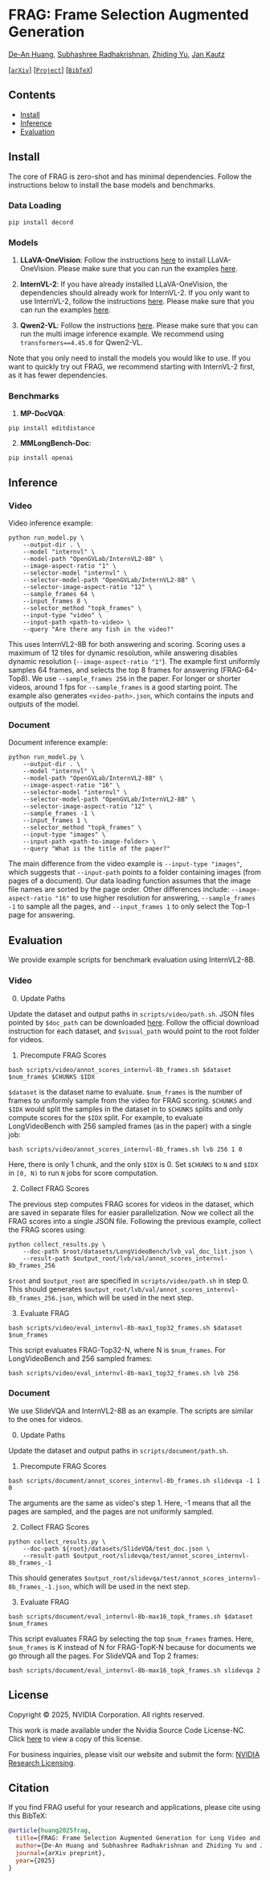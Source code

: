 # FRAG: Frame Selection Augmented Generation

[De-An Huang](https://ai.stanford.edu/~dahuang/), [Subhashree Radhakrishnan](), [Zhiding Yu](https://chrisding.github.io/), [Jan Kautz](https://jankautz.com/)

[[`arXiv`]()] [[`Project`]()] [[`BibTeX`](#Citation)]


## Contents
- [Install](#install)
- [Inference](#inference)
- [Evaluation](#evaluation)


## Install

The core of FRAG is zero-shot and has minimal dependencies. Follow the instructions below to install the base models and benchmarks.

### Data Loading
```Shell
pip install decord
```

### Models

1. **LLaVA-OneVision**: Follow the instructions [here](https://github.com/LLaVA-VL/LLaVA-NeXT) to install LLaVA-OneVision. Please make sure that you can run the examples [here](https://huggingface.co/lmms-lab/llava-onevision-qwen2-7b-ov#generation).

2. **InternVL-2**: If you have already installed LLaVA-OneVision, the dependencies should already work for InternVL-2. If you only want to use InternVL-2, follow the instructions [here](https://huggingface.co/OpenGVLab/InternVL2-8B#quick-start). Please make sure that you can run the examples [here](https://huggingface.co/OpenGVLab/InternVL2-8B#inference-with-transformers).

3. **Qwen2-VL**: Follow the instructions [here](https://huggingface.co/Qwen/Qwen2-VL-7B-Instruct#quickstart). Please make sure that you can run the multi image inference example. We recommend using `transformers==4.45.0` for Qwen2-VL.

Note that you only need to install the models you would like to use. If you want to quickly try out FRAG, we recommend starting with InternVL-2 first, as it has fewer dependencies.


### Benchmarks

1. **MP-DocVQA**:
```Shell
pip install editdistance
```

2. **MMLongBench-Doc**:
```Shell
pip install openai
```

## Inference

### Video

Video inference example:
```Shell
python run_model.py \
    --output-dir . \
    --model "internvl" \
    --model-path "OpenGVLab/InternVL2-8B" \
    --image-aspect-ratio "1" \
    --selector-model "internvl" \
    --selector-model-path "OpenGVLab/InternVL2-8B" \
    --selector-image-aspect-ratio "12" \
    --sample_frames 64 \
    --input_frames 8 \
    --selector_method "topk_frames" \
    --input-type "video" \
    --input-path <path-to-video> \
    --query "Are there any fish in the video?"
```
This uses InternVL2-8B for both answering and scoring. Scoring uses a maximum of 12 tiles for dynamic resolution, while answering disables dynamic resolution (`--image-aspect-ratio "1"`). The example first uniformly samples 64 frames, and selects the top 8 frames for answering (FRAG-64-Top8). We use `--sample_frames 256` in the paper. For longer or shorter videos, around 1 fps for `--sample_frames` is a good starting point. The example also generates `<video-path>.json`, which contains the inputs and outputs of the model.


### Document

Document inference example:
```Shell
python run_model.py \
    --output-dir . \
    --model "internvl" \
    --model-path "OpenGVLab/InternVL2-8B" \
    --image-aspect-ratio "16" \
    --selector-model "internvl" \
    --selector-model-path "OpenGVLab/InternVL2-8B" \
    --selector-image-aspect-ratio "12" \
    --sample_frames -1 \
    --input_frames 1 \
    --selector_method "topk_frames" \
    --input-type "images" \
    --input-path <path-to-image-folder> \
    --query "What is the title of the paper?"
```
The main difference from the video example is `--input-type "images"`, which suggests that `--input-path` points to a folder containing images (from pages of a document). Our data loading function assumes that the image file names are sorted by the page order. Other differences include: `--image-aspect-ratio "16"` to use higher resolution for answering, `--sample_frames -1` to sample all the pages, and `--input_frames 1` to only select the Top-1 page for answering.


## Evaluation

We provide example scripts for benchmark evaluation using InternVL2-8B.

### Video

0. Update Paths

Update the dataset and output paths in `scripts/video/path.sh`. JSON files pointed by `$doc_path` can be downloaded [here](https://huggingface.co/datasets/deahuang/FRAG-Datasets). Follow the official download instruction for each dataset, and `$visual_path` would point to the root folder for videos.


1. Precompute FRAG Scores

```Shell
bash scripts/video/annot_scores_internvl-8b_frames.sh $dataset $num_frames $CHUNKS $IDX
```
`$dataset` is the dataset name to evaluate. `$num_frames` is the number of frames to uniformly sample from the video for FRAG scoring. `$CHUNKS` and `$IDX` would split the samples in the dataset in to `$CHUNKS` splits and only compute scores for the `$IDX` split. For example, to evaluate LongVideoBench with 256 sampled frames (as in the paper) with a single job:
```Shell
bash scripts/video/annot_scores_internvl-8b_frames.sh lvb 256 1 0
```
Here, there is only 1 chunk, and the only `$IDX` is 0. Set `$CHUNKS` to `N` and  `$IDX` in `[0, N)` to run `N` jobs for score computation. 

2. Collect FRAG Scores

The previous step computes FRAG scores for videos in the dataset, which are saved in separate files for easier parallelization. Now we collect all the FRAG scores into a single JSON file. Following the previous example, collect the FRAG scores using:
```Shell
python collect_results.py \
    --doc-path $root/datasets/LongVideoBench/lvb_val_doc_list.json \
    --result-path $output_root/lvb/val/annot_scores_internvl-8b_frames_256
```
`$root` and `$output_root` are specified in `scripts/video/path.sh` in step 0. This should generates `$output_root/lvb/val/annot_scores_internvl-8b_frames_256.json`, which will be used in the next step.

3. Evaluate FRAG

```Shell
bash scripts/video/eval_internvl-8b-max1_top32_frames.sh $dataset $num_frames
```
This script evaluates FRAG-Top32-N, where N is `$num_frames`. For LongVideoBench and 256 sampled frames:
```Shell
bash scripts/video/eval_internvl-8b-max1_top32_frames.sh lvb 256
```


### Document

We use SlideVQA and InternVL2-8B as an example. The scripts are similar to the ones for videos.


0. Update Paths

Update the dataset and output paths in `scripts/document/path.sh`.

1. Precompute FRAG Scores

```Shell
bash scripts/document/annot_scores_internvl-8b_frames.sh slidevqa -1 1 0
```
The arguments are the same as video's step 1. Here, -1 means that all the pages are sampled, and the pages are not uniformly sampled.

2. Collect FRAG Scores

```Shell
python collect_results.py \
    --doc-path ${root}/datasets/SlideVQA/test_doc.json \
    --result-path $output_root/slidevqa/test/annot_scores_internvl-8b_frames_-1
```
This should generates `$output_root/slidevqa/test/annot_scores_internvl-8b_frames_-1.json`, which will be used in the next step.

3. Evaluate FRAG

```Shell
bash scripts/document/eval_internvl-8b-max16_topk_frames.sh $dataset $num_frames
```
This script evaluates FRAG by selecting the top `$num_frames` frames. Here, `$num_frames` is K instead of N for FRAG-TopK-N because for documents we go through all the pages. For SlideVQA and Top 2 frames:
```Shell
bash scripts/document/eval_internvl-8b-max16_topk_frames.sh slidevqa 2
```

## License

Copyright © 2025, NVIDIA Corporation. All rights reserved.

This work is made available under the Nvidia Source Code License-NC. Click [here](LICENSE) to view a copy of this license.

For business inquiries, please visit our website and submit the form: [NVIDIA Research Licensing](https://www.nvidia.com/en-us/research/inquiries/).


## <a name="Citation"></a> Citation

If you find FRAG useful for your research and applications, please cite using this BibTeX:
```bibtex
@article{huang2025frag,
  title={FRAG: Frame Selection Augmented Generation for Long Video and Long Document Understanding},
  author={De-An Huang and Subhashree Radhakrishnan and Zhiding Yu and Jan Kautz},
  journal={arXiv preprint},
  year={2025}
}
```






